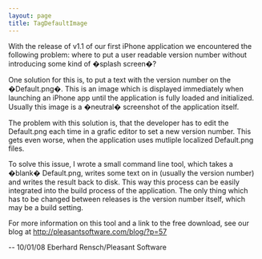 ```yaml
---
layout: page
title: TagDefaultImage
---
```


With the release of v1.1 of our first iPhone application we encountered the following problem: where to put a user readable version number without introducing some kind of �splash screen�?

One solution for this is, to put a text with the version number on the �Default.png�. This is an image which is displayed immediately when launching an iPhone app until the application is fully loaded and initialized. Usually this image is a �neutral� screenshot of the application itself.

The problem with this solution is, that the developer has to edit the Default.png each time in a grafic editor to set a new version number. This gets even worse, when the application uses mutliple localized Default.png files.

To solve this issue, I wrote a small command line tool, which takes a �blank� Default.png, writes some text on in (usually the version number) and writes the result back to disk. This way this process can be easily integrated into the build process of the application. The only thing which has to be changed between releases is the version number itself, which may be a build setting.

For more information on this tool and a link to the free download, see our blog at http://pleasantsoftware.com/blog/?p=57

-- 10/01/08 Eberhard Rensch/Pleasant Software
